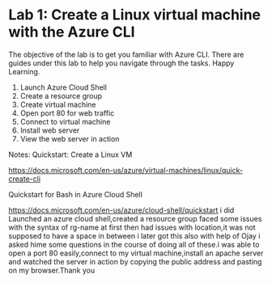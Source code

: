 # Lab 1: Create a Linux virtual machine with the Azure CLI

The objective of the lab is to get you familiar with Azure CLI.
There are guides under this lab to help you navigate through the tasks. 
Happy Learning.


1. Launch Azure Cloud Shell
2. Create a resource group
3. Create virtual machine
4. Open port 80 for web traffic
5. Connect to virtual machine
6. Install web server
7. View the web server in action



Notes:
Quickstart: Create a Linux VM

https://docs.microsoft.com/en-us/azure/virtual-machines/linux/quick-create-cli

Quickstart for Bash in Azure Cloud Shell

https://docs.microsoft.com/en-us/azure/cloud-shell/quickstart
i did Launched an azure cloud shell,created a resource group faced some issues with the syntax of rg-name at first then had issues with location,it was not supposed to have a space in between i later got this also with help of Ojay i asked hime some questions in the course of doing  all of these.i was able to open a port 80 easily,connect to my virtual machine,install an apache server and watched the server in action by copying the public address and pasting on my browser.Thank you